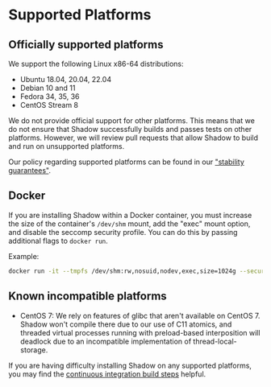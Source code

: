 # Supported Platforms

## Officially supported platforms

We support the following Linux x86-64 distributions:

- Ubuntu 18.04, 20.04, 22.04
- Debian 10 and 11
- Fedora 34, 35, 36
- CentOS Stream 8

We do not provide official support for other platforms. This means that we do
not ensure that Shadow successfully builds and passes tests on other platforms.
However, we will review pull requests that allow Shadow to build and run on
unsupported platforms.

Our policy regarding supported platforms can be found in our ["stability
guarantees"](semver.md).

## Docker

If you are installing Shadow within a Docker container, you must increase the
size of the container's `/dev/shm` mount, add the "exec" mount option, and
disable the seccomp security profile. You can do this by passing additional
flags to `docker run`.

Example:

```bash
docker run -it --tmpfs /dev/shm:rw,nosuid,nodev,exec,size=1024g --security-opt seccomp=unconfined ubuntu:22.04
```

## Known incompatible platforms

- CentOS 7: We rely on features of glibc that aren't available on CentOS 7.
  Shadow won't compile there due to our use of C11 atomics, and threaded
  virtual processes running with preload-based interposition will deadlock due
  to an incompatible implementation of thread-local-storage.

If you are having difficulty installing Shadow on any supported platforms, you
may find the [continuous integration build
steps](https://github.com/shadow/shadow/blob/main/.github/workflows/run_tests.yml)
helpful.
